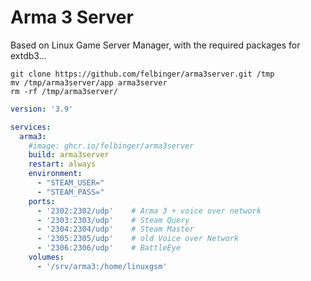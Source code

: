 # Arma 3 Server
Based on Linux Game Server Manager, with the required packages for extdb3...

```shell
git clone https://github.com/felbinger/arma3server.git /tmp
mv /tmp/arma3server/app arma3server
rm -rf /tmp/arma3server/
```
```yaml
version: '3.9'

services:
  arma3:
    #image: ghcr.io/felbinger/arma3server
    build: arma3server
    restart: always
    environment:
      - "STEAM_USER="
      - "STEAM_PASS="
    ports:
      - '2302:2302/udp'    # Arma 3 + voice over network
      - '2303:2303/udp'    # Steam Query
      - '2304:2304/udp'    # Steam Master
      - '2305:2305/udp'    # old Voice over Network
      - '2306:2306/udp'    # BattleEye
    volumes:
      - '/srv/arma3:/home/linuxgsm'
```

